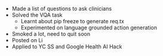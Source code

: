 - Made a list of questions to ask clinicians
- Solved the VQA task
	- Learnt about pip freeze to generate req.tx
	- Experimented on language grounded action generation
- Smoked a lot, need to quit soon
- Posted on Li
- Applied to YC SS and Google Health AI Hack